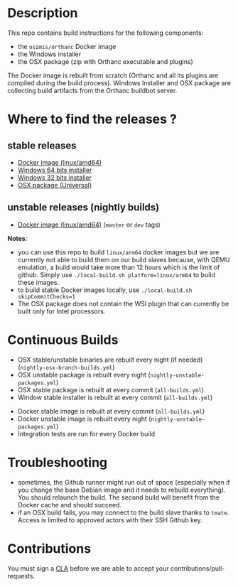 # Description

This repo contains build instructions for the following components:

- the `osimis/orthanc` Docker image
- the Windows installer
- the OSX package (zip with Orthanc executable and plugins)

The Docker image is rebuilt from scratch (Orthanc and all its plugins are compiled during the build process).
Windows Installer and OSX package are collecting build artifacts from the Orthanc buildbot server.

# Where to find the releases ?

## stable releases

- [Docker image (linux/amd64)](https://hub.docker.com/r/osimis/orthanc)
- [Windows 64 bits installer](https://orthanc.osimis.io/win-installer/OrthancInstaller-Win64-latest.exe)
- [Windows 32 bits installer](https://orthanc.osimis.io/win-installer/OrthancInstaller-Win32-latest.exe)
- [OSX package (Universal)](https://orthanc.osimis.io/osx/stable/orthancAndPluginsOSX.stable.zip)

## unstable releases (nightly builds)

- [Docker image (linux/amd64)](https://hub.docker.com/r/osimis/orthanc) (`master` or `dev` tags)
<!-- - [Windows 64 bits installer](https://orthanc.osimis.io/win-installer/OrthancInstaller-Win64-unstable.exe) -->
<!-- - [Windows 32 bits installer](https://orthanc.osimis.io/win-installer/OrthancInstaller-Win32-unstable.exe) -->
<!-- - [OSX package (Universal)](https://orthanc.osimis.io/osx/releases/orthancAndPluginsOSX.unstable.zip) -->



**Notes**: 

- you can use this repo to build `linux/arm64` docker images but we are currently not able to build them on our build slaves because, with QEMU emulation, a build would take more than 12 hours which is the limit of github.  Simply use `./local-build.sh platform=linux/arm64` to build these images.
- to build stable Docker images locally, use `./local-build.sh skipCommitChecks=1`
- The OSX package does not contain the WSI plugin that can currently be built only for Intel processors.

# Continuous Builds

- OSX stable/unstable binaries are rebuilt every night (if needed) (`nightly-osx-branch-builds.yml`)
- OSX unstable package is rebuilt every night (`nightly-unstable-packages.yml`)
- OSX stable package is rebuilt at every commit (`all-builds.yml`)
- Window stable installer is rebuilt at every commit (`all-builds.yml`)
<!-- TODO - Window unstable installer is rebuilt every night (`all-builds.yml`) -->
- Docker stable image is rebuilt at every commit (`all-builds.yml`)
- Docker unstable image is rebuilt every night (`nightly-unstable-packages.yml`)
- Integration tests are run for every Docker build

# Troubleshooting

- sometimes, the Github runner might run out of space (especially when if you change the base Debian image and it needs to rebuild everything).  You should
  relaunch the build.  The second build will benefit from the Docker cache and should succeed.
- if an OSX build fails, you may connect to the build slave thanks to `tmate`.  Access is limited to approved actors with their SSH Github key.

# Contributions

You must sign a [CLA](https://en.wikipedia.org/wiki/Contributor_License_Agreement) before we are able to accept your contributions/pull-requests.  

